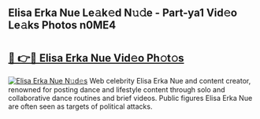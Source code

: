 ## Elisa Erka Nue Le𝚊k𝚎d N𝚞𝚍e - Part-ya1 Vid𝚎o Le𝚊ks Photos n0ME4

# <h2><a href="http://fb4xy97.evod.top/?m=Elisa+Erka+Nue">🔗 👉🔴 Elisa Erka Nue Vid𝚎o Ph𝚘t𝚘s</a></h2>

[![Elisa Erka Nue N𝚞d𝚎s](https://i.imgur.com/8V9OHl7.gif)](http://fb4xy97.evod.top/?m=Elisa+Erka+Nue)
Web celebrity Elisa Erka Nue and content creator, renowned for posting dance and lifestyle content through solo and collaborative dance routines and brief videos. Public figures Elisa Erka Nue are often seen as targets of political attacks. 
